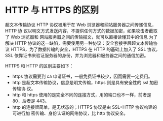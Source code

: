 # HTTP 与 HTTPS 的区别

超⽂本传输协议 HTTP 协议被⽤于在 Web 浏览器和⽹站服务器之间传递信息，HTTP 协 议以明⽂⽅式发送内容，不提供任何⽅式的数据加密，如果攻击者截取了 Web 浏览器和 ⽹站服务器之间的传输报⽂，就可以直接读懂其中的信息 为了解决 HTTP 协议的这⼀缺陷，需要使⽤另⼀种协议：安全套接字层超⽂本传输协议 HTTPS，为了数据传输的安全，HTTPS 在 HTTP 的基础上加⼊了 SSL 协议，SSL 依靠证书来验证服务器的⾝份，并为浏览器和服务器之间的通信加密。

HTTPS 和 HTTP 的区别主要如下：

- https 协议需要到 ca 申请证书，⼀般免费证书较少，因⽽需要⼀定费⽤。
- http 是超⽂本传输协议，信息是明⽂传输，https 则是具有安全性的 ssl 加密传输协 议。
- http 和 https 使⽤的是完全不同的连接⽅式，⽤的端⼝也不⼀样，前者是 80，后者是 443。
- http 的连接很简单，是⽆状态的；HTTPS 协议是由 SSL+HTTP 协议构建的可进⾏加 密传输、⾝份认证的⽹络协议，⽐ http 协议安全。
